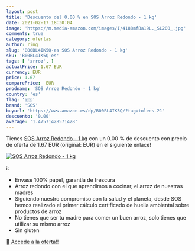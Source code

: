 ```yaml
---
layout: post
title: 'Descuento del 0.00 % en SOS Arroz Redondo - 1 kg'
date: 2021-02-17 18:30:04
image: 'https://m.media-amazon.com/images/I/4188mfBa19L._SL200_.jpg'
comments: true
category: ofertas
author: ring
slug: 'B00BL4IK5Q-es SOS Arroz Redondo - 1 kg'
sku: 'B00BL4IK5Q-es'
tags: [ 'arroz', ]
actualPrice: 1.67 EUR
currency: EUR
price: 1.67
comparePrice:  EUR
prodname: 'SOS Arroz Redondo - 1 kg'
country: 'es'
flag: '🇪🇸'
brand: 'SOS'
buyurl: 'https://www.amazon.es/dp/B00BL4IK5Q/?tag=tolees-21'
descuento: '0.00'
average: '1.47571428571428'
---
```


Tienes [SOS Arroz Redondo - 1 kg](https://www.amazon.es/dp/B00BL4IK5Q/?tag=tolees-21) con un 0.00 % de descuento con precio de oferta de 1.67 EUR (original:  EUR) en el siguiente enlace!

[![SOS Arroz Redondo - 1 kg](https://m.media-amazon.com/images/I/4188mfBa19L._SL200_.jpg)](https://www.amazon.es/dp/B00BL4IK5Q/?tag=tolees-21)

ℹ️:

- Envase 100% papel, garantía de frescura
- Arroz redondo con el que aprendimos a cocinar, el arroz de nuestras madres
- Siguiendo nuestro compromiso con la salud y el planeta, desde SOS hemos realizado el primer cálculo certificado de huella ambiental sobre productos de arroz
- No tienes que ser tu madre para comer un buen arroz, solo tienes que utilizar su mismo arroz
- Sin gluten

[🛒 Accede a la oferta!!](https://www.amazon.es/dp/B00BL4IK5Q/?tag=tolees-21)

